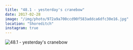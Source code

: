 ```yaml
---
title: "48.1 - yesterday's cranebow"
date: 2017-02-28
image: "/img/photo/972a9a700ccd90f583addca6dfc30e16.jpg"
location: "Shoreditch"
instagram: true
---
```


![48.1 - yesterday's cranebow](/img/photo/972a9a700ccd90f583addca6dfc30e16.jpg)
